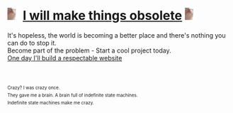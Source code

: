 <!---
I am inside your walls
--->

# <img src="./catJam.gif" style="width:1em;" alt="cat jamming" /> <u>I will make things obsolete</u> <img src="./catJam.gif" style="width:1em;" alt="cat jamming" />
It's hopeless, the world is becoming a better place and there's nothing you can do to stop it.<br />
Become part of the problem - Start a cool project today.<br />
[One day I'll build a respectable website](https://asimonson.com)

<span style="font-size:x-small"><br /><br />
Crazy?  I was crazy once.<br />
They gave me a brain.  A brain full of indefinite state machines.<br />
Indefinite state machines make me crazy.<br /><br /></span>

<!-- <img src="./ape.jpeg" alt="This ape knows it can always get better" style="width:3em;"/> -->

<!---
asimonson1125/asimonson1125 is a ✨ special ✨ repository because its `README.md` (this file) appears on your GitHub profile.
You can click the Preview link to take a look at your changes.
--->
